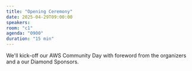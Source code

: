 ```yaml
---
title: "Opening Ceremony"
date: 2025-04-29T09:00:00
speakers:
room: "c1"
agenda: "0900"
duration: "15 min"
---
```


We'll kick-off our AWS Community Day with foreword from the organizers and a our Diamond Sponsors.
